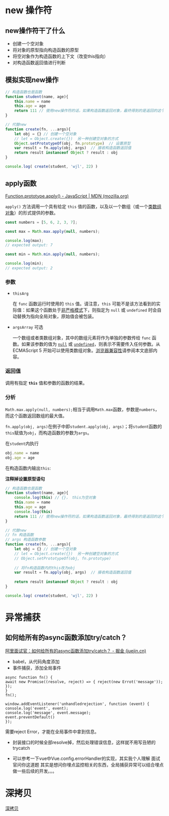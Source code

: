 # new 操作符

## new操作符干了什么

- 创建一个空对象
- 将对象的原型指向构造函数的原型
- 将空对象作为构造函数的上下文（改变this指向）
- 对构造函数返回值进行判断

## 模拟实现new操作

```javascript
// 构造函数也是函数
function student(name, age){
    this.name = name
    this.age = age
    return 111 // 使用new操作符的话，如果构造函数返回对象，最终得到的是返回的这个对象；如果构造函数返回的不是对象，则返回值不生效
}

// 代替new
function create(fn, ...args){
    let obj = {} // 创建一个空对象
    // let = Object.create({})  另一种创建空对象的方式
    Object.setPrototypeOf(obj, fn.prototype)  // 设置原型
    var result = fn.apply(obj, args)  // 接收构造函数返回值
    return result instanceof Object ? result : obj 
}

console.log( create(student, 'wjl', 22) )
```

## apply函数

[Function.prototype.apply() - JavaScript | MDN (mozilla.org)](https://developer.mozilla.org/zh-CN/docs/Web/JavaScript/Reference/Global_Objects/Function/apply)

`apply()` 方法调用一个具有给定 `this` 值的函数，以及以一个数组（或一个[类数组对象](https://developer.mozilla.org/zh-CN/docs/Web/JavaScript/Guide/Indexed_collections#working_with_array-like_objects)）的形式提供的参数。

```javascript
const numbers = [5, 6, 2, 3, 7];

const max = Math.max.apply(null, numbers);

console.log(max);
// expected output: 7

const min = Math.min.apply(null, numbers);

console.log(min);
// expected output: 2
```

### 参数

- `thisArg`

  在 `func` 函数运行时使用的 `this` 值。请注意，`this` 可能不是该方法看到的实际值：如果这个函数处于[非严格模式](https://developer.mozilla.org/zh-CN/docs/Web/JavaScript/Reference/Strict_mode)下，则指定为 `null` 或 `undefined` 时会自动替换为指向全局对象，原始值会被包装。

- `argsArray` 可选

  一个数组或者类数组对象，其中的数组元素将作为单独的参数传给 `func` 函数。如果该参数的值为 [`null`](https://developer.mozilla.org/zh-CN/docs/Web/JavaScript/Reference/Operators/null) 或 [`undefined`](https://developer.mozilla.org/zh-CN/docs/Web/JavaScript/Reference/Global_Objects/undefined)，则表示不需要传入任何参数。从 ECMAScript 5 开始可以使用类数组对象。[浏览器兼容性](https://developer.mozilla.org/zh-CN/docs/Web/JavaScript/Reference/Global_Objects/Function/apply#浏览器兼容性)请参阅本文底部内容。

### 返回值

调用有指定 **`this`** 值和参数的函数的结果。

### 分析

`Math.max.apply(null, numbers);`相当于调用`Math.max`函数，参数是`numbers`，而这个函数返回数组的最大值。

`fn.apply(obj, args)`在例子中即`student.apply(obj, args)`；将`student`函数的`this`赋值为`obj`，而构造函数的参数为`args`。

在`student`内执行

```javascript
obj.name = name
obj.age = age
```

在构造函数内输出`this`:

**注释掉设置原型语句**

```javascript
// 构造函数也是函数
function student(name, age){
    console.log(this) // {}， this为空对象
    this.name = name
    this.age = age
    console.log(this)
    return 111 // 使用new操作符的话，如果构造函数返回对象，最终得到的是返回的这个对象；如果构造函数返回的不是对象，则返回值不生效
}

// 代替new
// fn 构造函数
// args 构造函数参数
function create(fn, ...args){
    let obj = {} // 创建一个空对象
    // let = Object.create({})  另一种创建空对象的方式
    // Object.setPrototypeOf(obj, fn.prototype)
    
    // 将fn构造函数内的this改为obj
    var result = fn.apply(obj, args)  // 接收构造函数返回值
 		
    return result instanceof Object ? result : obj 
}

console.log( create(student, 'wjl', 22) )
```



# 异常捕获

## 如何给所有的async函数添加try/catch？

[阿里面试官：如何给所有的async函数添加try/catch？ - 掘金 (juejin.cn)](https://juejin.cn/post/7155434131831128094#comment)

- babel，从代码角度添加
- 事件捕获，添加全局事件

```tsx
async function fn() {
await new Promise((resolve, reject) => { reject(new Errot('message')); });
}
fn();

window.addEventListener('unhandledrejection', function (event) {
console.log('event', event);
console.log('message', event.message);
event.preventDefault()
});
```

需要reject Error，才能在全局事件中拿到信息。

- 封装接口的时候全部resolve掉，然后处理错误信息，这样就不用写丑陋的trycatch

- 可以参考一下vue中Vue.config.errorHandler的实现，其实我个人理解 面试官问你这道题 其实是想问你埋点监控相关的东西，全局捕获异常可以结合埋点做一些后续的开发。。。

# 深拷贝

[深拷贝](./对象拷贝.md)
